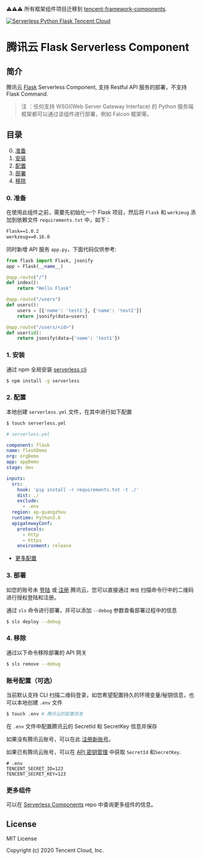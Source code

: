 ⚠️⚠️⚠️ 所有框架组件项目迁移到 [tencent-framework-components](https://github.com/serverless-components/tencent-framework-components).

[![Serverless Python Flask Tencent Cloud](https://img.serverlesscloud.cn/20191226/1577347052683-flask_%E9%95%BF.png)](http://serverless.com)

# 腾讯云 Flask Serverless Component

## 简介

腾讯云 [Flask](https://github.com/pallets/flask) Serverless Component, 支持 Restful API 服务的部署，不支持 Flask Command.

> 注 ：任何支持 WSGI(Web Server Gateway Interface) 的 Python 服务端框架都可以通过该组件进行部署，例如 Falcon 框架等。

## 目录

0. [准备](#0-准备)
1. [安装](#1-安装)
1. [配置](#2-配置)
1. [部署](#3-部署)
1. [移除](#4-移除)

### 0. 准备

在使用此组件之前，需要先初始化一个 Flask 项目，然后将 `Flask` 和 `werkzeug` 添加到依赖文件 `requirements.txt` 中，如下：

```txt
Flask==1.0.2
werkzeug==0.16.0
```

同时新增 API 服务 `app.py`，下面代码仅供参考:

```python
from flask import Flask, jsonify
app = Flask(__name__)

@app.route("/")
def index():
    return "Hello Flask"

@app.route("/users")
def users():
    users = [{'name': 'test1'}, {'name': 'test2'}]
    return jsonify(data=users)

@app.route("/users/<id>")
def user(id):
    return jsonify(data={'name': 'test1'})
```

### 1. 安装

通过 npm 全局安装 [serverless cli](https://github.com/serverless/serverless)

```bash
$ npm install -g serverless
```

### 2. 配置

本地创建 `serverless.yml` 文件，在其中进行如下配置

```bash
$ touch serverless.yml
```

```yml
# serverless.yml

component: flask
name: flashDemo
org: orgDemo
app: appDemo
stage: dev

inputs:
  src:
    hook: 'pip install -r requirements.txt -t ./'
    dist: ./
    exclude:
      - .env
  region: ap-guangzhou
  runtime: Python3.6
  apigatewayConf:
    protocols:
      - http
      - https
    environment: release
```

- [更多配置](https://github.com/serverless-components/tencent-flask/tree/master/docs/configure.md)

### 3. 部署

如您的账号未 [登陆](https://cloud.tencent.com/login) 或 [注册](https://cloud.tencent.com/register) 腾讯云，您可以直接通过 `微信` 扫描命令行中的二维码进行授权登陆和注册。

通过 `sls` 命令进行部署，并可以添加 `--debug` 参数查看部署过程中的信息

```bash
$ sls deploy --debug
```

### 4. 移除

通过以下命令移除部署的 API 网关

```bash
$ sls remove --debug
```

### 账号配置（可选）

当前默认支持 CLI 扫描二维码登录，如您希望配置持久的环境变量/秘钥信息，也可以本地创建 `.env` 文件

```bash
$ touch .env # 腾讯云的配置信息
```

在 `.env` 文件中配置腾讯云的 SecretId 和 SecretKey 信息并保存

如果没有腾讯云账号，可以在此 [注册新账号](https://cloud.tencent.com/register)。

如果已有腾讯云账号，可以在 [API 密钥管理](https://console.cloud.tencent.com/cam/capi) 中获取 `SecretId` 和`SecretKey`.

```text
# .env
TENCENT_SECRET_ID=123
TENCENT_SECRET_KEY=123
```

### 更多组件

可以在 [Serverless Components](https://github.com/serverless/components/blob/master/README.cn.md) repo 中查询更多组件的信息。

## License

MIT License

Copyright (c) 2020 Tencent Cloud, Inc.
